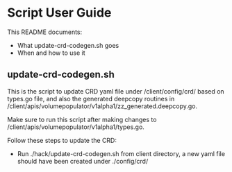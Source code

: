 # Script User Guide

This README documents:
* What update-crd-codegen.sh goes
* When and how to use it

## update-crd-codegen.sh

This is the script to update CRD yaml file under /client/config/crd/ based on types.go file, and also the
generated deepcopy routines in /client/apis/volumepopulator/v1alpha1/zz_generated.deepcopy.go.

Make sure to run this script after making changes to /client/apis/volumepopulator/v1alpha1/types.go.

Follow these steps to update the CRD:

* Run ./hack/update-crd-codegen.sh from client directory, a new yaml file should have been created under 
  ./config/crd/
